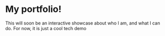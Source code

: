# My portfolio!

This will soon be an interactive showcase about who I am, and what I can do. For now, it is just a cool tech demo


